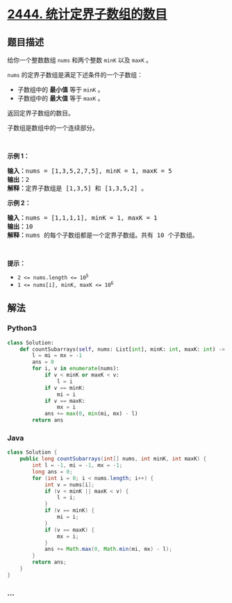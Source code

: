 # [2444. 统计定界子数组的数目](https://leetcode-cn.com/problems/count-subarrays-with-fixed-bounds)

## 题目描述

<!-- 这里写题目描述 -->

<p>给你一个整数数组 <code>nums</code> 和两个整数 <code>minK</code> 以及 <code>maxK</code> 。</p>

<p><code>nums</code> 的定界子数组是满足下述条件的一个子数组：</p>

<ul>
	<li>子数组中的 <strong>最小值</strong> 等于 <code>minK</code> 。</li>
	<li>子数组中的 <strong>最大值</strong> 等于 <code>maxK</code> 。</li>
</ul>

<p>返回定界子数组的数目。</p>

<p>子数组是数组中的一个连续部分。</p>

<p>&nbsp;</p>

<p><strong>示例 1：</strong></p>

<pre><strong>输入：</strong>nums = [1,3,5,2,7,5], minK = 1, maxK = 5
<strong>输出：</strong>2
<strong>解释：</strong>定界子数组是 [1,3,5] 和 [1,3,5,2] 。
</pre>

<p><strong>示例 2：</strong></p>

<pre><strong>输入：</strong>nums = [1,1,1,1], minK = 1, maxK = 1
<strong>输出：</strong>10
<strong>解释：</strong>nums 的每个子数组都是一个定界子数组。共有 10 个子数组。</pre>

<p>&nbsp;</p>

<p><strong>提示：</strong></p>

<ul>
	<li><code>2 &lt;= nums.length &lt;= 10<sup>5</sup></code></li>
	<li><code>1 &lt;= nums[i], minK, maxK &lt;= 10<sup>6</sup></code></li>
</ul>


## 解法

<!-- 这里可写通用的实现逻辑 -->

<!-- tabs:start -->

### **Python3**

<!-- 这里可写当前语言的特殊实现逻辑 -->

```python
class Solution:
    def countSubarrays(self, nums: List[int], minK: int, maxK: int) -> int:
        l = mi = mx = -1
        ans = 0
        for i, v in enumerate(nums):
            if v < minK or maxK < v:
                l = i
            if v == minK:
                mi = i
            if v == maxK:
                mx = i
            ans += max(0, min(mi, mx) - l)
        return ans
```

### **Java**

<!-- 这里可写当前语言的特殊实现逻辑 -->

```java
class Solution {
    public long countSubarrays(int[] nums, int minK, int maxK) {
        int l = -1, mi = -1, mx = -1;
        long ans = 0;
        for (int i = 0; i < nums.length; i++) {
            int v = nums[i];
            if (v < minK || maxK < v) {
                l = i;
            }
            if (v == minK) {
                mi = i;
            }
            if (v == maxK) {
                mx = i;
            }
            ans += Math.max(0, Math.min(mi, mx) - l);
        }
        return ans;
    }
}
```

### **...**

```

```

<!-- tabs:end -->
